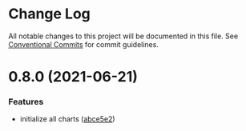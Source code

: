 # Change Log

All notable changes to this project will be documented in this file.
See [Conventional Commits](https://conventionalcommits.org) for commit guidelines.

# 0.8.0 (2021-06-21)


### Features

* initialize all charts ([abce5e2](https://github.com/berdiyev7/superset-ui-plugins/commit/abce5e2e338643b52378b53dc9ed5e2f9977f4f9))
